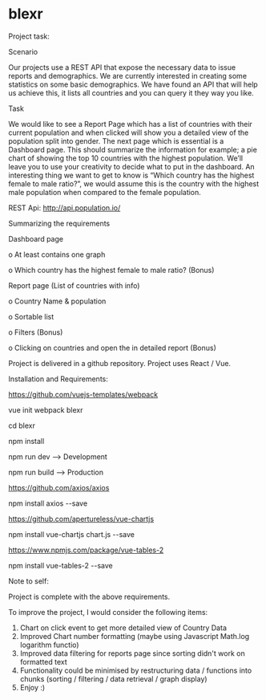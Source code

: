# blexr

Project task:

Scenario

Our projects use a REST API that expose the necessary data to issue reports and demographics. We
are currently interested in creating some statistics on some basic demographics. We have found an
API that will help us achieve this, it lists all countries and you can query it they way you like.

Task

We would like to see a Report Page which has a list of countries with their current population and
when clicked will show you a detailed view of the population split into gender. The next page
which is essential is a Dashboard page. This should summarize the information for example; a pie
chart of showing the top 10 countries with the highest population. We’ll leave you to use your
creativity to decide what to put in the dashboard. An interesting thing we want to get to know is
“Which country has the highest female to male ratio?”, we would assume this is the country with
the highest male population when compared to the female population.

REST Api: http://api.population.io/

Summarizing the requirements

Dashboard page

o At least contains one graph

o Which country has the highest female to male ratio? (Bonus)

Report page (List of countries with info)

o Country Name & population

o Sortable list

o Filters (Bonus)

o Clicking on countries and open the in detailed report (Bonus)

Project is delivered in a github repository. Project uses React / Vue.

Installation and Requirements:


https://github.com/vuejs-templates/webpack

vue init webpack blexr

cd blexr

npm install

npm run dev --> Development

npm run build --> Production

https://github.com/axios/axios

npm install axios --save

https://github.com/apertureless/vue-chartjs

npm install vue-chartjs chart.js --save

https://www.npmjs.com/package/vue-tables-2

npm install vue-tables-2 --save


Note to self:

Project is complete with the above requirements.

To improve the project, I would consider the following items:

1. Chart on click event to get more detailed view of Country Data
2. Improved Chart number formatting (maybe using Javascript Math.log logarithm functio)
3. Improved data filtering for reports page since sorting didn't work on formatted text
4. Functionality could be minimised by restructuring data / functions into chunks (sorting / filtering / data retrieval / graph display)
5. Enjoy :)